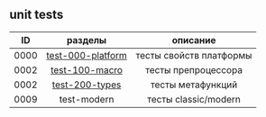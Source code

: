 
unit tests
----------

| **ID** | разделы                 | описание                |
|:------:|:-----------------------:|:-----------------------:|
|  0000  | [test-000-platform][00] | тесты свойств платформы |
|  0002  | [test-100-macro][01]    | тесты препроцессора     |
|  0002  | [test-200-types][02]    | тесты метафункций       |
|  0009  | test-modern             | тесты classic/modern    |

[00]: ../docs/test/000-platform.md  "тесты features"
[01]: ../docs/test/100-macro.md     "тесты препроцессора"
[02]: ../docs/test/200-types.md     "тесты мета-функций"

